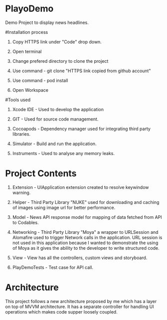 # PlayoDemo
Demo Project to display news headlines.

#Installation process
1. Copy HTTPS link under "Code" drop down.

2. Open terminal

3. Change prefered directory to clone the project

4. Use command - git clone "HTTPS link copied from github account"

5. Use command - pod install

6. Open Workspace

#Tools used
1. Xcode IDE - Used to develop the application

2. GIT - Used for source code management.

3. Cocoapods - Dependency manager used for integrating third party libraries.

4. Simulator - Build and run the application.

5. Instruments - Used to analyse any memory leaks.

# Project Contents
1. Extension - UIApplication extension created to resolve keywindow warning.

2. Helper - Third Party Library "NUKE" used for downloading and caching of images using image url for better performance.

3. Model - News API response model for mapping of data fetched from API to Codables.

4. Networking - Third Party Library "Moya" a wrapper to URLSession and Alomafire used to trigger Network calls in the application. URL session is not used in this application because I wanted to demonstrate the using of Moya as it gives the ability to the developer to write structured code.

5. View - View has all the controllers, custom views and storyboard.

6. PlayDemoTests - Test case for API call.

# Architecture
This project follows a new architecture proposed by me which has a layer on top of MVVM architecture. It has a separate controller for handling UI operations which makes code supper loosely coupled.



